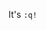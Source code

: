 It's `:q!`


<!---
SonormaY/SonormaY is a ✨ special ✨ repository because its `README.md` (this file) appears on your GitHub profile.
You can click the Preview link to take a look at your changes.
--->
